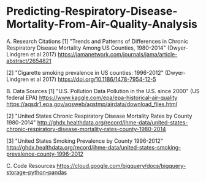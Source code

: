 # Predicting-Respiratory-Disease-Mortality-From-Air-Quality-Analysis

A. Research Citations
[1] "Trends and Patterns of Differences in Chronic Respiratory Disease Mortality Among US Counties, 1980-2014" (Dwyer-Lindgren et al 2017) https://jamanetwork.com/journals/jama/article-abstract/2654821

[2] "Cigarette smoking prevalence in US counties: 1996-2012" (Dwyer-Lindgren et al 2017) https://doi.org/10.1186/1478-7954-12-5

B. Data Sources
[1] "U.S. Pollution Data Pollution in the U.S. since 2000" (US federal EPA)
https://www.kaggle.com/epa/epa-historical-air-quality
https://aqsdr1.epa.gov/aqsweb/aqstmp/airdata/download_files.html

[2] "United States Chronic Respiratory Disease Mortality Rates by County 1980-2014"
http://ghdx.healthdata.org/record/ihme-data/united-states-chronic-respiratory-disease-mortality-rates-county-1980-2014

[3] "United States Smoking Prevalence by County 1996-2012"
http://ghdx.healthdata.org/record/ihme-data/united-states-smoking-prevalence-county-1996-2012

C. Code Resources
https://cloud.google.com/bigquery/docs/bigquery-storage-python-pandas
